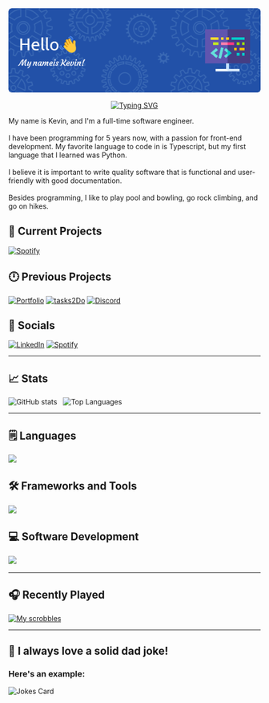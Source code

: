 <div align="center">
  <img src="./profile.png" alt="Header" />
</div>

<p align="center">
<a href="https://git.io/typing-svg"><img src="https://readme-typing-svg.demolab.com?font=Source+Sans+Pro&weight=100&size=13&duration=2000&pause=250&color=1F8DFF&center=true&vCenter=true&multiline=true&width=400&height=100&lines=Most+good+programmers+do+programming+not+because;they+expect+to+get+paid+or+get+adulation;by+the+public%2C+but+because+it+is+fun+to+program.;-+Linus+Torvalds" alt="Typing SVG" /></a>
</p>
<p>
  My name is Kevin, and I'm a full-time software engineer.
  <br><br>
  I have been programming for 5 years now, with a passion for front-end development. My favorite language to code in is Typescript, but my first language that I learned was Python.
  <br><br>
  I believe it is important to write quality software that is functional and user-friendly with good documentation.
  <br><br>
  Besides programming, I like to play pool and bowling, go rock climbing, and go on hikes.
</p>

<!-- ---

<!-- ## Visit my website to view my portfolio

[![Portfolio](https://img.shields.io/badge/Portfolio-black?style=for-the-badge&logo=next.js&logoColor=white)](https://www.kkulich.com) -->

## 📆 Current Projects

[![Spotify](https://img.shields.io/badge/SpotifyClone-1ED760?style=for-the-badge&logo=spotify&logoColor=white)](https://github.com/kevink01/spotifyclone)

## 🕛 Previous Projects

[![Portfolio](https://img.shields.io/badge/Portfolio-black?style=for-the-badge&logo=next.js&logoColor=white)](https://github.com/kevink01/portfolio)
[![tasks2Do](https://img.shields.io/badge/tasks2Do-039BE5?style=for-the-badge&logo=Firebase&logoColor=yellow&color=orange)](https://github.com/kevink01/tasks2do)
[![Discord](https://img.shields.io/badge/Discord_Bot-%235865F2.svg?style=for-the-badge&logo=discord&logoColor=white)](https://github.com/kevink01/KevinDiscordBot)

## 📱 Socials

[![LinkedIn](https://img.shields.io/badge/LinkedIn-0077B5?style=for-the-badge&logo=linkedin&logoColor=white)](https://www.linkedin.com/in/kevin-kulich/)
[![Spotify](https://img.shields.io/badge/Spotify-1ED760?style=for-the-badge&logo=spotify&logoColor=white)](https://open.spotify.com/user/22zdpbeul4bbyji6mkaae3hci?si=2dcda741c402499d)

---

## 📈 Stats

![GitHub stats](https://github-readme-stats.vercel.app/api?username=kevink01&show_icons=true&theme=algolia&hide=contribs)
&nbsp; ![Top Languages](https://github-readme-stats.vercel.app/api/top-langs/?username=kevink01&layout=compact&theme=algolia)

---

## 🗒️ Languages

<img src="https://skillicons.dev/icons?i=c,cpp,html,java,python,typescript">

## 🛠️ Frameworks and Tools

<img src="https://skillicons.dev/icons?i=angular,firebase,gradle,mysql,nextjs,nodejs,react,selenium,spring&perline=7" />

## 💻 Software Development

<img src="https://skillicons.dev/icons?i=eclipse,git,github,idea,vim,vscode" />

---

## 🎧 Recently Played

[![My scrobbles](https://lastfm-recently-played.vercel.app/api?user=KevinK01)](https://www.last.fm/user/KevinK01)

---

## 🧔 I always love a solid dad joke!

### Here's an example:

![Jokes Card](https://readme-jokes.vercel.app/api?theme=algolia)
